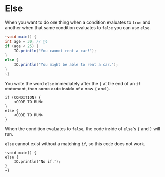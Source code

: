 # Else

When you want to do one thing when a condition evaluates to `true`
and another when that same condition evaluates to `false` you can use `else`.

```java
~void main() {
int age = 30; // 🙎‍♀️
if (age < 25) {
    IO.println("You cannot rent a car!");
}
else {
    IO.println("You might be able to rent a car.");
}
~}
```

You write the word `else` immediately after the `}` at the end of an `if` statement, then
some code inside of a new `{` and `}`.

```java,no_run
if (CONDITION) {
    <CODE TO RUN>
}
else {
    <CODE TO RUN>
}
```

When the condition evaluates to `false`, the code inside of `else`'s `{` and `}` will run.

`else` cannot exist without a matching `if`, so this code does not work.

```java,does_not_compile
~void main() {
else {
    IO.println("No if.");
}
~}
```
